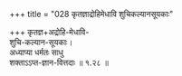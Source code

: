 +++
title = "028 कृतज्ञाद्रोहिमेधावि शुचिकल्यानसूयकाः"

+++
कृतज्ञ+अद्रोहि-मेधावि-  
शुचि-कल्यान-सूयकाः।  
अध्याप्या धर्मतः साधु  
शक्ताऽऽप्त-ज्ञान-वित्तदाः  ॥ १.२८ ॥